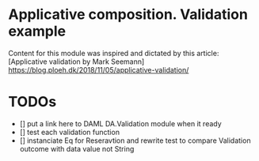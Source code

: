 # Applicative composition. Validation example

Content for this module was inspired and dictated by this article:
[Applicative validation by Mark Seemann] https://blog.ploeh.dk/2018/11/05/applicative-validation/

# TODOs
- [] put a link here to DAML DA.Validation module when it ready
- [] test each validation function
- [] instanciate Eq for Reseravtion and rewrite test to compare Validation outcome with data value not String